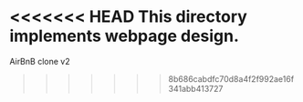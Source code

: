 <<<<<<< HEAD
This directory implements webpage design.
=======
AirBnB clone v2
>>>>>>> 8b686cabdfc70d8a4f2f992ae16f341abb413727
